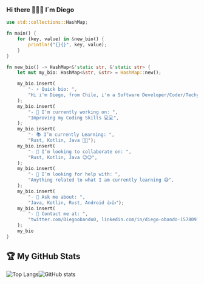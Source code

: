 ### Hi there 🖖🖖🖖 I´m Diego

```rust
use std::collections::HashMap;

fn main() {
    for (key, value) in &new_bio() {
        println!("{}{}", key, value);
    }
}

fn new_bio() -> HashMap<&'static str, &'static str> {
    let mut my_bio: HashMap<&str, &str> = HashMap::new();

    my_bio.insert(
        "- ⚡ Quick bio: ",
        "Hi i'm Diego, from Chile, i'm a Software Developer/Coder/Techy/Nerd/Student 😎",
    );
    my_bio.insert(
        "- 🔭 I’m currently working on: ",
        "Improving my Coding Skills 💻💻",
    );
    my_bio.insert(
        "- 📚 I’m currently Learning: ", 
        "Rust, Kotlin, Java 🧠🧠");
    my_bio.insert(
        "- 👯 I’m looking to collaborate on: ",
        "Rust, Kotlin, Java 😉😉",
    );
    my_bio.insert(
        "- 🤔 I’m looking for help with: ",
        "Anything related to what I am currently learning 😅",
    );
    my_bio.insert(
        "- 💬 Ask me about: ", 
        "Java, Kotlin, Rust, Android 👍👍");
    my_bio.insert(
        "- 📝 Contact me at: ",
        "twitter.com/Diegoobando0, linkedin.com/in/diego-obando-157809191 🤙🤙",
    );
    my_bio
}
```
## :trophy: My GitHub Stats

![Top Langs](https://github-readme-stats.vercel.app/api/top-langs/?username=Dieg0Code&theme=vue-dark)![GitHub stats](https://github-readme-stats.vercel.app/api?username=Dieg0Code&show_icons=true&theme=vue-dark)



